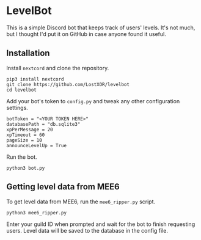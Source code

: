 
# LevelBot
This is a simple Discord bot that keeps track of users' levels. It's not much, but I thought I'd put it on GitHub in case anyone found it useful.
## Installation
Install `nextcord` and clone the repository.
```
pip3 install nextcord
git clone https://github.com/LostXOR/levelbot
cd levelbot
```
Add your bot's token to `config.py` and tweak any other configuration settings.
```
botToken = "<YOUR TOKEN HERE>"
databasePath = "db.sqlite3"
xpPerMessage = 20
xpTimeout = 60
pageSize = 10
announceLevelUp = True
```
Run the bot.
```
python3 bot.py
```
## Getting level data from MEE6
To get level data from MEE6, run the `mee6_ripper.py` script.
```
python3 mee6_ripper.py
```
Enter your guild ID when prompted and wait for the bot to finish requesting users. Level data will be saved to the database in the config file.